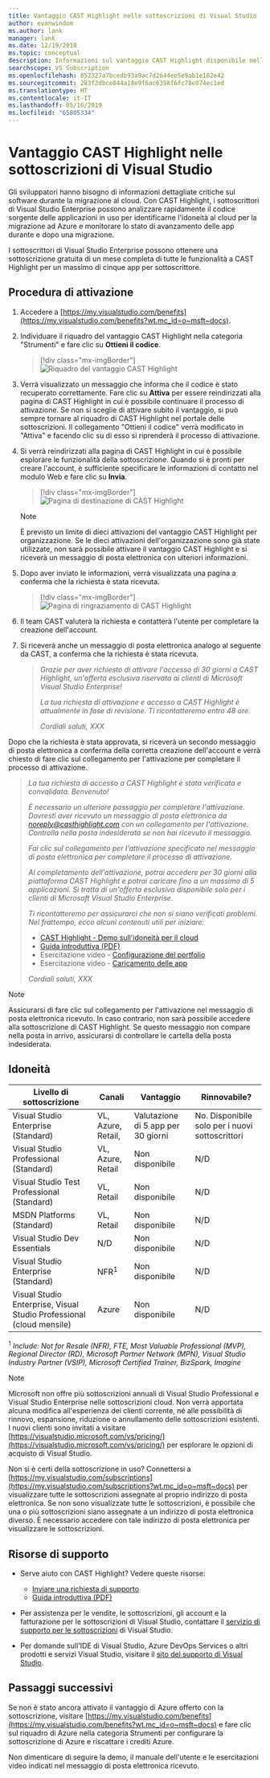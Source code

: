 ```yaml
---
title: Vantaggio CAST Highlight nelle sottoscrizioni di Visual Studio | Microsoft Docs
author: evanwindom
ms.author: lank
manager: lank
ms.date: 12/19/2018
ms.topic: conceptual
description: Informazioni sul vantaggio CAST Highlight disponibile nelle sottoscrizioni di Visual Studio selezionate
searchscope: VS Subscription
ms.openlocfilehash: 852327a7bcedb93a9ac7d2644ee5e9ab1e182e42
ms.sourcegitcommit: 283f2dbce044a18e9f6ac6398f6fc78e074ec1ed
ms.translationtype: HT
ms.contentlocale: it-IT
ms.lasthandoff: 05/16/2019
ms.locfileid: "65805334"
---
```

# <a name="the-cast-highlight-benefit-in-visual-studio-subscriptions"></a>Vantaggio CAST Highlight nelle sottoscrizioni di Visual Studio

Gli sviluppatori hanno bisogno di informazioni dettagliate critiche sul software durante la migrazione al cloud. Con CAST Highlight, i sottoscrittori di Visual Studio Enterprise possono analizzare rapidamente il codice sorgente delle applicazioni in uso per identificarne l'idoneità al cloud per la migrazione ad Azure e monitorare lo stato di avanzamento delle app durante e dopo una migrazione.

I sottoscrittori di Visual Studio Enterprise possono ottenere una sottoscrizione gratuita di un mese completa di tutte le funzionalità a CAST Highlight per un massimo di cinque app per sottoscrittore.

## <a name="activation-steps"></a>Procedura di attivazione

1. Accedere a [https://my.visualstudio.com/benefits](https://my.visualstudio.com/benefits?wt.mc_id=o~msft~docs).

2. Individuare il riquadro del vantaggio CAST Highlight nella categoria "Strumenti" e fare clic su **Ottieni il codice**.

   > [!div class="mx-imgBorder"]
   > ![Riquadro del vantaggio CAST Highlight](_img/vs-cast-highlight/vs-cast-highlight-tile.png)

0. Verrà visualizzato un messaggio che informa che il codice è stato recuperato correttamente.  Fare clic su **Attiva** per essere reindirizzati alla pagina di CAST Highlight in cui è possibile continuare il processo di attivazione.  Se non si sceglie di attivare subito il vantaggio, si può sempre tornare al riquadro di CAST Highlight nel portale delle sottoscrizioni.  Il collegamento "Ottieni il codice" verrà modificato in "Attiva" e facendo clic su di esso si riprenderà il processo di attivazione.

0. Si verrà reindirizzati alla pagina di CAST Highlight in cui è possibile esplorare le funzionalità della sottoscrizione.  Quando si è pronti per creare l'account, è sufficiente specificare le informazioni di contatto nel modulo Web e fare clic su **Invia**.

    > [!div class="mx-imgBorder"]
    > ![Pagina di destinazione di CAST Highlight](_img/vs-cast-highlight/vs-cast-highlight-landing.png)

   > [!NOTE]
   > È previsto un limite di dieci attivazioni del vantaggio CAST Highlight per organizzazione.  Se le dieci attivazioni dell'organizzazione sono già state utilizzate, non sarà possibile attivare il vantaggio CAST Highlight e si riceverà un messaggio di posta elettronica con ulteriori informazioni.

0. Dopo aver inviato le informazioni, verrà visualizzata una pagina a conferma che la richiesta è stata ricevuta.

    > [!div class="mx-imgBorder"]
    > ![Pagina di ringraziamento di CAST Highlight](_img/vs-cast-highlight/vs-cast-highlight-thankyou.png)

0. Il team CAST valuterà la richiesta e contatterà l'utente per completare la creazione dell'account.

0. Si riceverà anche un messaggio di posta elettronica analogo al seguente da CAST, a conferma che la richiesta è stata ricevuta.

   > *Grazie per aver richiesto di attivare l'accesso di 30 giorni a CAST Highlight, un'offerta esclusiva riservata ai clienti di Microsoft Visual Studio Enterprise!*
   >
   > *La tua richiesta di attivazione e accesso a CAST Highlight è attualmente in fase di revisione. Ti ricontatteremo entro 48 ore.*
   >
   > *Cordiali saluti,*
   > *XXX*

Dopo che la richiesta è stata approvata, si riceverà un secondo messaggio di posta elettronica a conferma della corretta creazione dell'account e verrà chiesto di fare clic sul collegamento per l'attivazione per completare il processo di attivazione.

   > *La tua richiesta di accesso a CAST Highlight è stata verificata e convalidata. Benvenuto!*
   >
   > *È necessario un ulteriore passaggio per completare l'attivazione. Dovresti aver ricevuto un messaggio di posta elettronica da noreply@casthighlight.com con un collegamento per l'attivazione. Controlla nella posta indesiderata se non hai ricevuto il messaggio.*
   >
   > *Fai clic sul collegamento per l'attivazione specificato nel messaggio di posta elettronica per completare il processo di attivazione.*
   >
   > *Al completamento dell'attivazione, potrai accedere per 30 giorni alla piattaforma CAST Highlight e potrai caricare fino a un massimo di 5 applicazioni. Si tratta di un'offerta esclusiva disponibile solo per i clienti di Microsoft Visual Studio Enterprise.*
   >
   > *Ti ricontatteremo per assicurarci che non si siano verificati problemi. Nel frattempo, ecco alcuni contenuti utili per iniziare:*
   >
   > - [CAST Highlight - Demo sull'idoneità per il cloud](https://www.youtube.com/watch?v=wFUpAzn1Iu8&feature=youtu.be)
   > - [Guida introduttiva (PDF)](https://casthighlight.com/Getting-Started-Guide.pdf)
   > - Esercitazione video - [Configurazione del portfolio](https://www.youtube.com/watch?v=MDm8ln4vuGE)
   > - Esercitazione video - [Caricamento delle app](https://www.youtube.com/watch?v=x-7Dsn3Rmw4)
   >
   > *Cordiali saluti,*
   > *XXX*

   > [!NOTE]
   > Assicurarsi di fare clic sul collegamento per l'attivazione nel messaggio di posta elettronica ricevuto.  In caso contrario, non sarà possibile accedere alla sottoscrizione di CAST Highlight. Se questo messaggio non compare nella posta in arrivo, assicurarsi di controllare le cartella della posta indesiderata.

## <a name="eligibility"></a>Idoneità

| Livello di sottoscrizione                                                 |     Canali                                            | Vantaggio                                                          | Rinnovabile?    |
|--------------------------------------------------------------------|---------------------------------------------------------|------------------------------------------------------------------|---------------|
| Visual Studio Enterprise (Standard)   | VL, Azure, Retail, | Valutazione di 5 app per 30 giorni|  No.  Disponibile solo per i nuovi sottoscrittori          |
| Visual Studio Professional (Standard) | VL, Azure, Retail                                       | Non disponibile                                                             |  N/D          |
| Visual Studio Test Professional (Standard)                         | VL, Retail                                              | Non disponibile                                             |  N/D           |
| MSDN Platforms (Standard)                                          | VL, Retail                                              | Non disponibile                                              |  N/D          |
| Visual Studio Dev Essentials | N/D  | Non disponibile | N/D |
| Visual Studio Enterprise (Standard)  | NFR<sup>1</sup> |Non disponibile  | N/D |
| Visual Studio Enterprise, Visual Studio Professional (cloud mensile) | Azure | Non disponibile | N/D |

<sup>1</sup>  *Include:  Not for Resale (NFR), FTE, Most Valuable Professional (MVP), Regional Director (RD), Microsoft Partner Network (MPN), Visual Studio Industry Partner (VSIP), Microsoft Certified Trainer, BizSpark, Imagine*

> [!NOTE]
> Microsoft non offre più sottoscrizioni annuali di Visual Studio Professional e Visual Studio Enterprise nelle sottoscrizioni cloud. Non verrà apportata alcuna modifica all'esperienza dei clienti corrente, né alle possibilità di rinnovo, espansione, riduzione o annullamento delle sottoscrizioni esistenti. I nuovi clienti sono invitati a visitare [https://visualstudio.microsoft.com/vs/pricing/](https://visualstudio.microsoft.com/vs/pricing/) per esplorare le opzioni di acquisto di Visual Studio.

Non si è certi della sottoscrizione in uso?  Connettersi a [https://my.visualstudio.com/subscriptions](https://my.visualstudio.com/subscriptions?wt.mc_id=o~msft~docs) per visualizzare tutte le sottoscrizioni assegnate al proprio indirizzo di posta elettronica. Se non sono visualizzate tutte le sottoscrizioni, è possibile che una o più sottoscrizioni siano assegnate a un indirizzo di posta elettronica diverso.  È necessario accedere con tale indirizzo di posta elettronica per visualizzare le sottoscrizioni.

## <a name="support-resources"></a>Risorse di supporto
- Serve aiuto con CAST Highlight?  Vedere queste risorse:
    - [Inviare una richiesta di supporto](https://casthighlight.com/support/)
    - [Guida introduttiva (PDF)](https://casthighlight.com/Getting-Started-Guide.pdf)

- Per assistenza per le vendite, le sottoscrizioni, gli account e la fatturazione per le sottoscrizioni di Visual Studio, contattare il [servizio di supporto per le sottoscrizioni](https://visualstudio.microsoft.com/subscriptions/support/) di Visual Studio.
- Per domande sull'IDE di Visual Studio, Azure DevOps Services o altri prodotti e servizi Visual Studio,  visitare il [sito del supporto di Visual Studio](https://visualstudio.microsoft.com/support/).

## <a name="next-steps"></a>Passaggi successivi

Se non è stato ancora attivato il vantaggio di Azure offerto con la sottoscrizione, visitare [https://my.visualstudio.com/benefits](https://my.visualstudio.com/benefits?wt.mc_id=o~msft~docs) e fare clic sul riquadro di Azure nella categoria Strumenti per configurare la sottoscrizione di Azure e riscattare i crediti Azure.

Non dimenticare di seguire la demo, il manuale dell'utente e le esercitazioni video indicati nel messaggio di posta elettronica ricevuto.